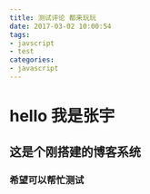 ```yaml
---
title: 测试评论 都来玩玩
date: 2017-03-02 10:00:54
tags:
- javscript
- test
categories:
- javascript
---
```


# hello  我是张宇   
## 这是个刚搭建的博客系统   
### 希望可以帮忙测试  
